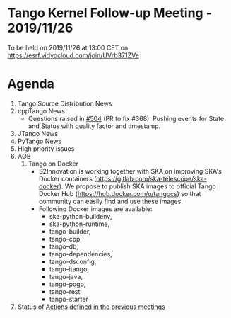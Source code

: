 # Tango Kernel Follow-up Meeting - 2019/11/26

To be held on 2019/11/26 at 13:00 CET on https://esrf.vidyocloud.com/join/UVrb371ZVe

# Agenda
 1. Tango Source Distribution News
 2. cppTango News
    - Questions raised in [#504](https://github.com/tango-controls/cppTango/pull/504) (PR to fix #368): Pushing events for State and Status with quality factor and timestamp.
 3. JTango News
 4. PyTango News
 5. High priority issues
 6. AOB
    1. Tango on Docker
       * S2Innovation is working together with SKA on improving SKA's Docker containers (https://gitlab.com/ska-telescope/ska-docker).
         We propose to publish SKA images to official Tango Docker Hub (https://hub.docker.com/u/tangocs)
         so that community can easily find and use these images.
       * Following Docker images are available:
         * ska-python-buildenv,
         * ska-python-runtime,
         * tango-builder,
         * tango-cpp,
         * tango-db,
         * tango-dependencies,
         * tango-dsconfig,
         * tango-itango,
         * tango-java,
         * tango-pogo,
         * tango-rest,
         * tango-starter
 7. Status of [Actions defined in the previous meetings](https://github.com/tango-controls/tango-kernel-followup/blob/master/2019-11-15/Minutes.md#summary-of-remaining-actions)
